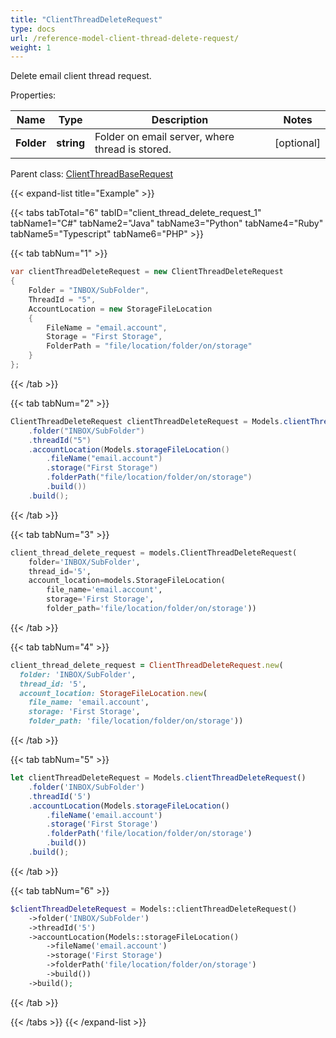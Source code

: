 ```yaml
---
title: "ClientThreadDeleteRequest"
type: docs
url: /reference-model-client-thread-delete-request/
weight: 1
---
```

Delete email client thread request.             

Properties:

Name | Type | Description | Notes
---- | ---- | ----------- | -----
**Folder** | **string** | Folder on email server, where thread is stored.              | [optional] 

Parent class: [ClientThreadBaseRequest](/email/reference-model-client-thread-base-request/)

{{< expand-list title="Example" >}}

{{< tabs tabTotal="6" tabID="client_thread_delete_request_1" tabName1="C#" tabName2="Java" tabName3="Python" tabName4="Ruby" tabName5="Typescript" tabName6="PHP" >}}

{{< tab tabNum="1" >}}

```csharp
var clientThreadDeleteRequest = new ClientThreadDeleteRequest
{
    Folder = "INBOX/SubFolder",
    ThreadId = "5",
    AccountLocation = new StorageFileLocation
    {
        FileName = "email.account",
        Storage = "First Storage",
        FolderPath = "file/location/folder/on/storage"
    }
};
```

{{< /tab >}}

{{< tab tabNum="2" >}}

```java
ClientThreadDeleteRequest clientThreadDeleteRequest = Models.clientThreadDeleteRequest()
    .folder("INBOX/SubFolder")
    .threadId("5")
    .accountLocation(Models.storageFileLocation()
        .fileName("email.account")
        .storage("First Storage")
        .folderPath("file/location/folder/on/storage")
        .build())
    .build();
```

{{< /tab >}}

{{< tab tabNum="3" >}}

```python
client_thread_delete_request = models.ClientThreadDeleteRequest(
    folder='INBOX/SubFolder',
    thread_id='5',
    account_location=models.StorageFileLocation(
        file_name='email.account',
        storage='First Storage',
        folder_path='file/location/folder/on/storage'))
```

{{< /tab >}}

{{< tab tabNum="4" >}}

```ruby
client_thread_delete_request = ClientThreadDeleteRequest.new(
  folder: 'INBOX/SubFolder',
  thread_id: '5',
  account_location: StorageFileLocation.new(
    file_name: 'email.account',
    storage: 'First Storage',
    folder_path: 'file/location/folder/on/storage'))
```

{{< /tab >}}

{{< tab tabNum="5" >}}

```typescript
let clientThreadDeleteRequest = Models.clientThreadDeleteRequest()
    .folder('INBOX/SubFolder')
    .threadId('5')
    .accountLocation(Models.storageFileLocation()
        .fileName('email.account')
        .storage('First Storage')
        .folderPath('file/location/folder/on/storage')
        .build())
    .build();
```

{{< /tab >}}

{{< tab tabNum="6" >}}

```php
$clientThreadDeleteRequest = Models::clientThreadDeleteRequest()
    ->folder('INBOX/SubFolder')
    ->threadId('5')
    ->accountLocation(Models::storageFileLocation()
        ->fileName('email.account')
        ->storage('First Storage')
        ->folderPath('file/location/folder/on/storage')
        ->build())
    ->build();
```

{{< /tab >}}

{{< /tabs >}}
{{< /expand-list >}}

